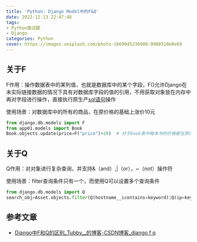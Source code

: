 ```yaml
---
title: 'Python: Django Model中的F&Q'
date: 2022-12-13 22:47:48
tags:
- Python面试题
- Django
categories: Python
cover: https://images.unsplash.com/photo-1669045236900-9988510e0e69
---
```


## 关于F

F作用：操作数据表中的某列值，也就是数据库中的某个字段，F()允许Django在未实际链接数据的情况下具有对数据库字段的值的引用，不用获取对象放在内存中再对字段进行操作，直接执行原生产[sql语句](https://so.csdn.net/so/search?q=sql%E8%AF%AD%E5%8F%A5&spm=1001.2101.3001.7020)操作

使用场景：对数据库中的所有的商品，在原价格的基础上涨价10元

```python
from django.db.models import F
from app01.models import Book
Book.objects.update(price=F("price")+20)  # 对于book表中每本书的价格都在原价格的基础上增加20元
```

## 关于Q

Q作用：对对象进行复杂查询，并支持&（and）,|（or），~（not）操作符

使用场景：filter查询条件只有一个，而使用Q可以设置多个查询条件

```python
from django.db.models import Q
search_obj=Asset.objects.filter(Q(hostname__icontains=keyword)|Q(ip=keyword))
```

## 参考文章

- [Django中F和Q的区别_Tubby__的博客-CSDN博客_django f q](https://blog.csdn.net/Tubby__/article/details/105069594)
